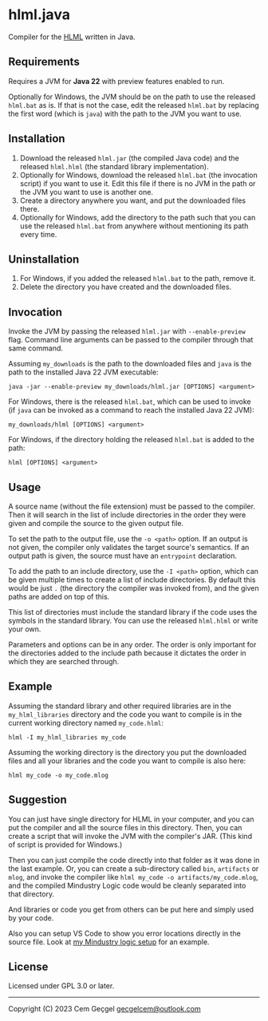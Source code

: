 # hlml.java

Compiler for the [HLML](https://github.com/calestialgem/hlml) written in Java.

## Requirements

Requires a JVM for **Java 22** with preview features enabled to run.

Optionally for Windows, the JVM should be on the path to use the released
`hlml.bat` as is. If that is not the case, edit the released `hlml.bat` by
replacing the first word (which is `java`) with the path to the JVM you want to
use.

## Installation

1. Download the released `hlml.jar` (the compiled Java code) and the released
   `hlml.hlml` (the standard library implementation).
2. Optionally for Windows, download the released `hlml.bat` (the invocation
   script) if you want to use it. Edit this file if there is no JVM in the path
   or the JVM you want to use is another one.
3. Create a directory anywhere you want, and put the downloaded files there.
4. Optionally for Windows, add the directory to the path such that you can use
   the released `hlml.bat` from anywhere without mentioning its path every time.

## Uninstallation

1. For Windows, if you added the released `hlml.bat` to the path, remove it.
2. Delete the directory you have created and the downloaded files.

## Invocation

Invoke the JVM by passing the released `hlml.jar` with `--enable-preview` flag.
Command line arguments can be passed to the compiler through that same command.

Assuming `my_downloads` is the path to the downloaded files and `java` is the
path to the installed Java 22 JVM executable:

`java -jar --enable-preview my_downloads/hlml.jar [OPTIONS] <argument>`

For Windows, there is the released `hlml.bat`, which can be used to invoke (if
`java` can be invoked as a command to reach the installed Java 22 JVM):

`my_downloads/hlml [OPTIONS] <argument>`

For Windows, if the directory holding the released `hlml.bat` is added to the
path:

`hlml [OPTIONS] <argument>`

## Usage

A source name (without the file extension) must be passed to the compiler. Then
it will search in the list of include directories in the order they were given
and compile the source to the given output file.

To set the path to the output file, use the `-o <path>` option. If an output is
not given, the compiler only validates the target source's semantics. If an
output path is given, the source must have an `entrypoint` declaration.

To add the path to an include directory, use the `-I <path>` option, which can
be given multiple times to create a list of include directories. By default this
would be just `.` (the directory the compiler was invoked from), and the given
paths are added on top of this.

This list of directories must include the standard library if the code uses the
symbols in the standard library. You can use the released `hlml.hlml` or write
your own.

Parameters and options can be in any order. The order is only important for the
directories added to the include path because it dictates the order in which
they are searched through.

## Example

Assuming the standard library and other required libraries are in the
`my_hlml_libraries` directory and the code you want to compile is in the current
working directory named `my_code.hlml`:

`hlml -I my_hlml_libraries my_code`

Assuming the working directory is the directory you put the downloaded files and
all your libraries and the code you want to compile is also here:

`hlml my_code -o my_code.mlog`

## Suggestion

You can just have single directory for HLML in your computer, and you can put
the compiler and all the source files in this directory. Then, you can create a
script that will invoke the JVM with the compiler's JAR. (This kind of script is
provided for Windows.)

Then you can just compile the code directly into that folder as it was done in
the last example. Or, you can create a sub-directory called `bin`, `artifacts`
or `mlog`, and invoke the compiler like
`hlml my_code -o artifacts/my_code.mlog`, and the compiled Mindustry Logic code
would be cleanly separated into that directory.

And libraries or code you get from others can be put here and simply used by
your code.

Also you can setup VS Code to show you error locations directly in the source
file. Look at
[my Mindustry logic setup](https://github.com/calestialgem/mindustry_logic) for
an example.

## License

Licensed under GPL 3.0 or later.

---

Copyright (C) 2023 Cem Geçgel <gecgelcem@outlook.com>

